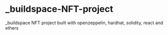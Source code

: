 # _buildspace-NFT-project
_buildspace NFT project built with openzeppelin, hardhat, solidity, react and ethers
